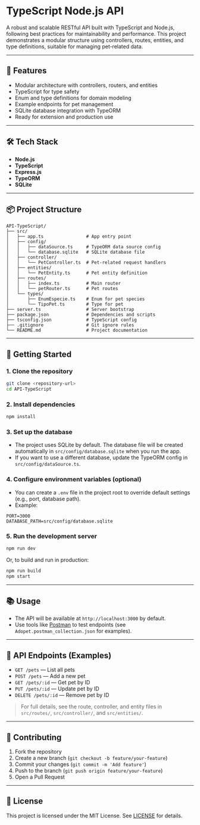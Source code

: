# TypeScript Node.js API

A robust and scalable RESTful API built with TypeScript and Node.js, following best practices for maintainability and performance. This project demonstrates a modular structure using controllers, routes, entities, and type definitions, suitable for managing pet-related data.

---

## 🚀 Features

- Modular architecture with controllers, routers, and entities
- TypeScript for type safety
- Enum and type definitions for domain modeling
- Example endpoints for pet management
- SQLite database integration with TypeORM
- Ready for extension and production use

---

## 🛠 Tech Stack

- **Node.js**
- **TypeScript**
- **Express.js**
- **TypeORM**
- **SQLite**

---

## 📦 Project Structure

```
API-TypeScript/
├── src/
│   ├── app.ts                # App entry point
│   ├── config/
│   │   ├── dataSource.ts     # TypeORM data source config
│   │   └── database.sqlite   # SQLite database file
│   ├── controller/
│   │   └── PetController.ts  # Pet-related request handlers
│   ├── entities/
│   │   └── PetEntity.ts      # Pet entity definition
│   ├── routes/
│   │   ├── index.ts          # Main router
│   │   └── petRouter.ts      # Pet routes
│   └── types/
│       ├── EnumEspecie.ts    # Enum for pet species
│       └── TipoPet.ts        # Type for pet
├── server.ts                 # Server bootstrap
├── package.json              # Dependencies and scripts
├── tsconfig.json             # TypeScript config
├── .gitignore                # Git ignore rules
└── README.md                 # Project documentation
```

---

## 🏁 Getting Started

### 1. Clone the repository

```bash
git clone <repository-url>
cd API-TypeScript
```

### 2. Install dependencies

```bash
npm install
```

### 3. Set up the database

- The project uses SQLite by default. The database file will be created automatically in `src/config/database.sqlite` when you run the app.
- If you want to use a different database, update the TypeORM config in `src/config/dataSource.ts`.

### 4. Configure environment variables (optional)

- You can create a `.env` file in the project root to override default settings (e.g., port, database path).
- Example:

```
PORT=3000
DATABASE_PATH=src/config/database.sqlite
```

### 5. Run the development server

```bash
npm run dev
```

Or, to build and run in production:

```bash
npm run build
npm start
```

---

## 📚 Usage

- The API will be available at `http://localhost:3000` by default.
- Use tools like [Postman](https://www.postman.com/) to test endpoints (see `Adopet.postman_collection.json` for examples).

---

## 📖 API Endpoints (Examples)

- `GET /pets` — List all pets
- `POST /pets` — Add a new pet
- `GET /pets/:id` — Get pet by ID
- `PUT /pets/:id` — Update pet by ID
- `DELETE /pets/:id` — Remove pet by ID

> For full details, see the route, controller, and entity files in `src/routes/`, `src/controller/`, and `src/entities/`.

---

## 🤝 Contributing

1. Fork the repository
2. Create a new branch (`git checkout -b feature/your-feature`)
3. Commit your changes (`git commit -m 'Add feature'`)
4. Push to the branch (`git push origin feature/your-feature`)
5. Open a Pull Request

---

## 📄 License

This project is licensed under the MIT License. See [LICENSE](LICENSE) for details.
